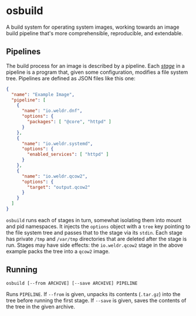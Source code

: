 # osbuild

A build system for operating system images, working towards an image build
pipeline that's more comprehensible, reproducible, and extendable.

## Pipelines

The build process for an image is described by a pipeline. Each
[*stage*](/stages) in a pipeline is a program that, given some configuration,
modifies a file system tree. Pipelines are defined as JSON files like this one:

```json
{
  "name": "Example Image",
  "pipeline": [
    {
      "name": "io.weldr.dnf",
      "options": {
        "packages": [ "@core", "httpd" ]
      }
    },
    {
      "name": "io.weldr.systemd",
      "options": {
        "enabled_services": [ "httpd" ]
      }
    },
    {
      "name": "io.weldr.qcow2",
      "options": {
        "target": "output.qcow2"
      }
    }
  ]
}
```

`osbuild` runs each of stages in turn, somewhat isolating them into mount and
pid namespaces. It injects the `options` object with a `tree` key pointing to
the file system tree and passes that to the stage via its `stdin`. Each stage
has private `/tmp` and `/var/tmp` directories that are deleted after the stage
is run.  Stages may have side effects: the `io.weldr.qcow2` stage in the above
example packs the tree into a `qcow2` image.

## Running

```
osbuild [--from ARCHIVE] [--save ARCHIVE] PIPELINE
```

Runs `PIPELINE`. If `--from` is given, unpacks its contents (`.tar.gz`) into
the tree before running the first stage. If `--save` is given, saves the
contents of the tree in the given archive.
